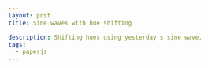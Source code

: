 ```yaml
---
layout: post
title: Sine waves with hue shifting

description: Shifting hues using yesterday's sine wave.
tags:
  - paperjs
---
```


<script type="text/paperscript" canvas="canvas-0003">
  view.element.style.backgroundColor = '#111111';

  var y = view.size.height / 2;
  var width = view.size.width * 0.9;
  var vector = new Point({
        angle: 45,
        length: width / 5
        });
  var offset = width / 30;
  var color = new Color('#0074d9')

  for (var i = 0; i < 40; i+=3) {
    var path = new Path();
    vector.length += i;
    path.segments = [
      [[offset, y], null, vector.rotate(-90-i)],
      [[width / 2, y], vector.rotate(-180+i), vector.rotate(i)],
      [[width - offset, y], vector.rotate(90-i), null]
    ];
    path.strokeColor = color;
    path.strokeColor.hue += i * 10;
  }
  project.activeLayer.position = view.center;
</script>

<canvas id="canvas-0003" height="300"></canvas>
